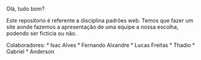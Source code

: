 Olá, tudo bom?

Este repositorio é referente a disciplina padrões web. Temos que fazer um site aonde fazemos a apresentação de uma equipe a nossa escolha, podendo ser ficticia ou não.

Colaboradores:
° Isac Alves
° Fernando Alxandre
° Lucas Freitas
° Thadio
° Gabriel
° Anderson
